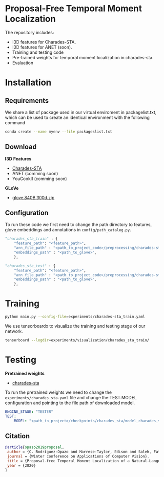 # Proposal-Free Temporal Moment Localization

The repository includes:
* I3D features for Charades-STA.
* I3D features for ANET (soon).
* Training and testing code
* Pre-trained weights for temporal moment localization in charades-sta.
* Evaluation

# Installation
## Requirements
We share a list of package used in our virtual enviroment in packagelist.txt, which can be used to create an identical environment with the following command

```bash
conda create --name myenv --file packageslist.txt
```

## Download

**I3D Features**
* [Charades-STA](https://drive.google.com/open?id=16CNli3XE8B_Bsr3EzcRHu-VSI_juvv8t)
* ANET (comming soon)
* YouCookII (comming soon)
  
**GLoVe**
* [glove.840B.300d.zip](http://nlp.stanford.edu/data/glove.840B.300d.zip)

## Configuration
To run these code we first need to change the path directory to features, glove embeddings and annotations in `config/path_catalog.py`.

```python
"charades_sta_train" : {
    "feature_path": "<feature_path>",
    "ann_file_path" : "<path_to_project_code>/preprocessing/charades-sta/charades_sta_train_tokens.json",
    "embeddings_path" : "<path_to_glove>",
    },

"charades_sta_test" : {
    "feature_path": "<feature_path>",
    "ann_file_path" : "<path_to_project_code>/preprocessing/charades-sta/charades_sta_test_tokens.json",
    "embeddings_path" : "<path_to_glove>",
    },
```

  
# Training

```bash
python main.py --config-file=experiments/charades-sta_train.yaml
```

We use tensorboardx to visualize the training and testing stage of our network. 

```bash
tensorboard --logdir=experiments/visualization/charades_sta_train/
```
# Testing

**Pretrained weights**
* [charades-sta](https://drive.google.com/open?id=1SwvR-CeB3xL-UdqiHSPMoWRT2RFmP9Jh)

To run the pretrained weights we need to change the `experiments/charades_sta.yaml`  file and change the TEST.MODEL configuration and pointing to the file path of downloaded model.

```yaml
ENGINE_STAGE: "TESTER"
TEST:
    MODEL: "<path_to_project>/checkpoints/charades_sta/model_charades_sta"
```
## Citation
```bibtex
@article{opazo2019proposal,
 author = {C. Rodríguez-Opazo and Marrese-Taylor, Edison and Saleh, Fatemeh Sadat and Li, Hongdong and Gould, Stephen},
 journal = {Winter Conference on Applications of Computer Vision},
 title = {Proposal-free Temporal Moment Localization of a Natural-Language Query in Video using Guided Attention},
 year = {2020}
}
```


    

